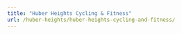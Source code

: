```yaml
---
title: "Huber Heights Cycling & Fitness"
url: /huber-heights/huber-heights-cycling-and-fitness/
---
```

